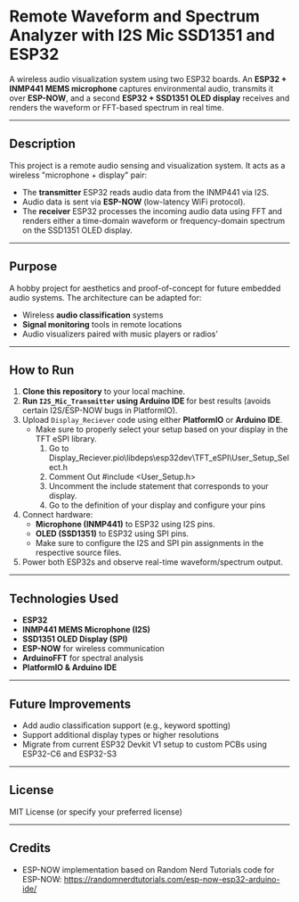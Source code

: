 # Remote Waveform and Spectrum Analyzer with I2S Mic SSD1351 and ESP32

A wireless audio visualization system using two ESP32 boards. An **ESP32 + INMP441 MEMS microphone** captures environmental audio, transmits it over **ESP-NOW**, and a second **ESP32 + SSD1351 OLED display** receives and renders the waveform or FFT-based spectrum in real time.

---

## Description

This project is a remote audio sensing and visualization system. It acts as a wireless "microphone + display" pair:

- The **transmitter** ESP32 reads audio data from the INMP441 via I2S.
- Audio data is sent via **ESP-NOW** (low-latency WiFi protocol).
- The **receiver** ESP32 processes the incoming audio data using FFT and renders either a time-domain waveform or frequency-domain spectrum on the SSD1351 OLED display.

---

## Purpose

A hobby project for aesthetics and proof-of-concept for future embedded audio systems. The architecture can be adapted for:

- Wireless **audio classification** systems
- **Signal monitoring** tools in remote locations
- Audio visualizers paired with music players or radios'
---

## How to Run

1. **Clone this repository** to your local machine.
2. **Run `I2S_Mic_Transmitter` using Arduino IDE** for best results (avoids certain I2S/ESP-NOW bugs in PlatformIO).
3. Upload `Display_Reciever` code using either **PlatformIO** or **Arduino IDE**.
   - Make sure to properly select your setup based on your display in the TFT eSPI library.
     1. Go to Display_Reciever\.pio\libdeps\esp32dev\TFT_eSPI\User_Setup_Select.h
     2. Comment Out #include <User_Setup.h>
     3. Uncomment the include statement that corresponds to your display.
     4. Go to the definition of your display and configure your pins
5. Connect hardware:
   - **Microphone (INMP441)** to ESP32 using I2S pins.
   - **OLED (SSD1351)** to ESP32 using SPI pins.
   - Make sure to configure the I2S and SPI pin assignments in the respective source files.
6. Power both ESP32s and observe real-time waveform/spectrum output.

---

## Technologies Used

- **ESP32**
- **INMP441 MEMS Microphone (I2S)**
- **SSD1351 OLED Display (SPI)**
- **ESP-NOW** for wireless communication
- **ArduinoFFT** for spectral analysis
- **PlatformIO & Arduino IDE**

---

## Future Improvements

- Add audio classification support (e.g., keyword spotting)
- Support additional display types or higher resolutions
- Migrate from current ESP32 Devkit V1 setup to custom PCBs using ESP32-C6 and ESP32-S3

---

## License

MIT License (or specify your preferred license)

---

## Credits

- ESP-NOW implementation based on Random Nerd Tutorials code for ESP-NOW: https://randomnerdtutorials.com/esp-now-esp32-arduino-ide/

